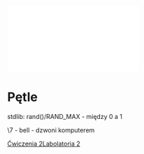 ![2020_W03_instrukcje_petlowe](Notatki/Semestr%201/Podstawy%20programowania/Wyk%C5%82ady/Wyk%C5%82ad%203/2020_W03_instrukcje_petlowe.pdf)

# Pętle

stdlib:
rand()/RAND_MAX - między 0 a 1

\\7 - bell - dzwoni komputerem




[Ćwiczenia 2](Notatki/Semestr%201/Podstawy%20programowania/%C4%86wiczenia/%C4%86wiczenia%202/%C4%86wiczenia%202.md)[Labolatoria 2](Notatki/Semestr%201/Podstawy%20programowania/Labolatoria/Labolatoria%202/Labolatoria%202.md)